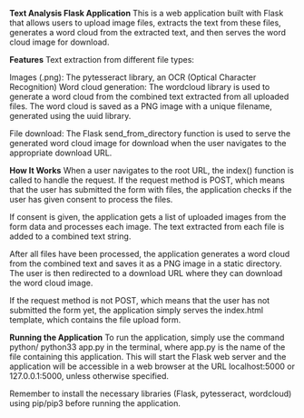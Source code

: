 **Text Analysis Flask Application**
This is a web application built with Flask that allows users to upload image files, extracts the text from these files, generates a word cloud from the extracted text, and then serves the word cloud image for download.

**Features**
Text extraction from different file types:

Images (.png): The pytesseract library, an OCR (Optical Character Recognition) 
Word cloud generation: The wordcloud library is used to generate a word cloud from the combined text extracted from all uploaded files. The word cloud is saved as a PNG image with a unique filename, generated using the uuid library.

File download: The Flask send_from_directory function is used to serve the generated word cloud image for download when the user navigates to the appropriate download URL.

**How It Works**
When a user navigates to the root URL, the index() function is called to handle the request. If the request method is POST, which means that the user has submitted the form with files, the application checks if the user has given consent to process the files.

If consent is given, the application gets a list of uploaded images from the form data and processes each image. The text extracted from each file is added to a combined text string.

After all files have been processed, the application generates a word cloud from the combined text and saves it as a PNG image in a static directory. The user is then redirected to a download URL where they can download the word cloud image.

If the request method is not POST, which means that the user has not submitted the form yet, the application simply serves the index.html template, which contains the file upload form.

**Running the Application**
To run the application, simply use the command python/ python33 app.py in the terminal, where app.py is the name of the file containing this application. This will start the Flask web server and the application will be accessible in a web browser at the URL localhost:5000 or 127.0.0.1:5000, unless otherwise specified.

Remember to install the necessary libraries (Flask, pytesseract, wordcloud) using pip/pip3 before running the application.

